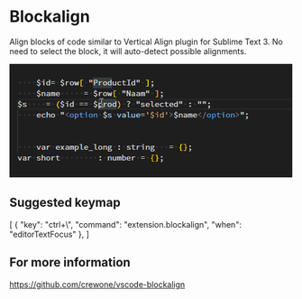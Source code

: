 # Blockalign 

Align blocks of code similar to Vertical Align plugin for Sublime Text 3.
No need to select the block, it will auto-detect possible alignments. 

![Example](media/example.gif "Example")

## Suggested keymap

[
   { "key": "ctrl+\\",           "command": "extension.blockalign",
                                 "when": "editorTextFocus" },
]

## For more information

https://github.com/crewone/vscode-blockalign

